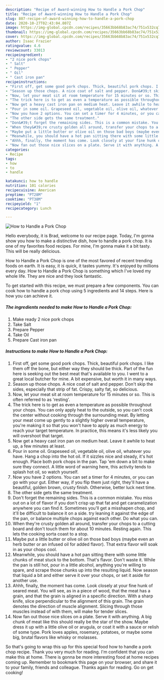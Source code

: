```yaml
---
description: "Recipe of Award-winning How to Handle a Pork Chop"
title: "Recipe of Award-winning How to Handle a Pork Chop"
slug: 807-recipe-of-award-winning-how-to-handle-a-pork-chop
date: 2020-10-27T02:43:04.807Z
image: https://img-global.cpcdn.com/recipes/35663bb68b83ac74/751x532cq70/how-to-handle-a-pork-chop-recipe-main-photo.jpg
thumbnail: https://img-global.cpcdn.com/recipes/35663bb68b83ac74/751x532cq70/how-to-handle-a-pork-chop-recipe-main-photo.jpg
cover: https://img-global.cpcdn.com/recipes/35663bb68b83ac74/751x532cq70/how-to-handle-a-pork-chop-recipe-main-photo.jpg
author: Isaac Frazier
ratingvalue: 4.6
reviewcount: 33013
recipeingredient:
- "2 nice pork chops"
- " Salt"
- " Pepper"
- " Oil"
- " Cast iron pan"
recipeinstructions:
- "First off, get some good pork chops. Thick, beautiful pork chops. I like them off the bone, but either way they should be thick. Part of the fun here is seeking out the best meat that&#39;s available to you. I went to a great local butcher for mine. A bit expensive, but worth it in many ways."
- "Season up those chops. A nice coat of salt and pepper. Don&#39;t skip the sides, especially that strip of fat. Crispy, salty fat, so delicious."
- "Now, let your meat sit at room temperature for 15 minutes or so. This is often referred to as &#39;resting&#39;."
- "The trick here is to get as even a temperature as possible throughout your chops. You can only apply heat to the outside, so you can&#39;t cook the center without cooking through the surrounding meat. By letting your meat come up gently to a slightly higher overall temperature, you&#39;re making it so that you won&#39;t have to apply as much energy to reach your target temperature. In practice, this means it&#39;s less likely you will overshoot that target."
- "Now get a heavy cast iron pan on medium heat. Leave it awhile to heat up, a few minutes at least."
- "Pour in some oil. Grapeseed oil, vegetable oil, olive oil, whatever you have. Hang a chop into the hot oil. If it sizzles nice and steady, it&#39;s hot enough. Place both pork chops in the pan. Tap &#39;em down a bit to make sure they connect. A little word of warning here, this activity tends to splash hot oil, so watch yourself."
- "Now you have 2 options. You can set a timer for 4 minutes, or you can go with your gut. Either way, if you flip them just right, they&#39;ll have a beautiful, golden brown, crusty finish. Otherwise, better luck next time."
- "The other side gets the same treatment."
- "Don&#39;t forget the remaining sides. This is a common mistake. You miss out on a lot of flavor if you don&#39;t crisp up that fat and get caramelization anywhere you can find it. Sometimes you&#39;ll get a misshapen chop, and it&#39;ll be difficult to balance it on a side. try leaning it against the edge of the pan, or balance multiple chops against each other. Do what you can."
- "When they&#39;re crusty golden all around, transfer your chops to a cutting board and don&#39;t touch them for about 10 minutes. Resting again. This lets the cooking sorta coast to a stop."
- "Maybe put a little butter or olive oil on those bad boys (maybe even an herb butter or an infused oil for added flavor). That extra flavor will soak in as your chops cool."
- "Meanwhile, you should have a hot pan sitting there with some little chunks of meat stuck to the bottom. That&#39;s flavor. Don&#39;t waste it. While the pan is still hot, pour in a little alcohol, anything you&#39;re willing to spare, and scrape those chunks up into the resulting liquid. Now season that liquid a bit and either serve it over your chops, or set it aside for another use."
- "Ahhh, finally, the moment has come. Look closely at your fine hunk of seared meat. You will see, as in a piece of wood, that the meat has a grain, and that the grain is aligned in a specific direction. With a sharp knife, slice perpendicular to the alignment of this grain. The grain denotes the direction of muscle alignment. Slicing through those muscles instead of with them, will make for tender slices."
- "Now fan out those nice slices on a plate. Serve it with anything. A big chunk of meat like this should really be the star of the show. Maybe dress it up with a little olive oil or arugula, or coat it with a sauce or relish of some type. Pork loves apples, rosemary, potatoes, or maybe some big, brutal flavors like whisky or molasses."
categories:
- Recipe
tags:
- how
- to
- handle

katakunci: how to handle 
nutrition: 101 calories
recipecuisine: American
preptime: "PT28M"
cooktime: "PT38M"
recipeyield: "1"
recipecategory: Lunch

---
```



![How to Handle a Pork Chop](https://img-global.cpcdn.com/recipes/35663bb68b83ac74/751x532cq70/how-to-handle-a-pork-chop-recipe-main-photo.jpg)

Hello everybody, it is Brad, welcome to our recipe page. Today, I'm gonna show you how to make a distinctive dish, how to handle a pork chop. It is one of my favorites food recipes. For mine, I'm gonna make it a bit tasty. This will be really delicious.



How to Handle a Pork Chop is one of the most favored of recent trending foods on earth. It is easy, it is quick, it tastes yummy. It's enjoyed by millions every day. How to Handle a Pork Chop is something which I've loved my whole life. They are nice and they look fantastic.


To get started with this recipe, we must prepare a few components. You can cook how to handle a pork chop using 5 ingredients and 14 steps. Here is how you can achieve it.

<!--inarticleads1-->

##### The ingredients needed to make How to Handle a Pork Chop:

1. Make ready 2 nice pork chops
1. Take  Salt
1. Prepare  Pepper
1. Take  Oil
1. Prepare  Cast iron pan




<!--inarticleads2-->

##### Instructions to make How to Handle a Pork Chop:

1. First off, get some good pork chops. Thick, beautiful pork chops. I like them off the bone, but either way they should be thick. Part of the fun here is seeking out the best meat that&#39;s available to you. I went to a great local butcher for mine. A bit expensive, but worth it in many ways.
1. Season up those chops. A nice coat of salt and pepper. Don&#39;t skip the sides, especially that strip of fat. Crispy, salty fat, so delicious.
1. Now, let your meat sit at room temperature for 15 minutes or so. This is often referred to as &#39;resting&#39;.
1. The trick here is to get as even a temperature as possible throughout your chops. You can only apply heat to the outside, so you can&#39;t cook the center without cooking through the surrounding meat. By letting your meat come up gently to a slightly higher overall temperature, you&#39;re making it so that you won&#39;t have to apply as much energy to reach your target temperature. In practice, this means it&#39;s less likely you will overshoot that target.
1. Now get a heavy cast iron pan on medium heat. Leave it awhile to heat up, a few minutes at least.
1. Pour in some oil. Grapeseed oil, vegetable oil, olive oil, whatever you have. Hang a chop into the hot oil. If it sizzles nice and steady, it&#39;s hot enough. Place both pork chops in the pan. Tap &#39;em down a bit to make sure they connect. A little word of warning here, this activity tends to splash hot oil, so watch yourself.
1. Now you have 2 options. You can set a timer for 4 minutes, or you can go with your gut. Either way, if you flip them just right, they&#39;ll have a beautiful, golden brown, crusty finish. Otherwise, better luck next time.
1. The other side gets the same treatment.
1. Don&#39;t forget the remaining sides. This is a common mistake. You miss out on a lot of flavor if you don&#39;t crisp up that fat and get caramelization anywhere you can find it. Sometimes you&#39;ll get a misshapen chop, and it&#39;ll be difficult to balance it on a side. try leaning it against the edge of the pan, or balance multiple chops against each other. Do what you can.
1. When they&#39;re crusty golden all around, transfer your chops to a cutting board and don&#39;t touch them for about 10 minutes. Resting again. This lets the cooking sorta coast to a stop.
1. Maybe put a little butter or olive oil on those bad boys (maybe even an herb butter or an infused oil for added flavor). That extra flavor will soak in as your chops cool.
1. Meanwhile, you should have a hot pan sitting there with some little chunks of meat stuck to the bottom. That&#39;s flavor. Don&#39;t waste it. While the pan is still hot, pour in a little alcohol, anything you&#39;re willing to spare, and scrape those chunks up into the resulting liquid. Now season that liquid a bit and either serve it over your chops, or set it aside for another use.
1. Ahhh, finally, the moment has come. Look closely at your fine hunk of seared meat. You will see, as in a piece of wood, that the meat has a grain, and that the grain is aligned in a specific direction. With a sharp knife, slice perpendicular to the alignment of this grain. The grain denotes the direction of muscle alignment. Slicing through those muscles instead of with them, will make for tender slices.
1. Now fan out those nice slices on a plate. Serve it with anything. A big chunk of meat like this should really be the star of the show. Maybe dress it up with a little olive oil or arugula, or coat it with a sauce or relish of some type. Pork loves apples, rosemary, potatoes, or maybe some big, brutal flavors like whisky or molasses.




So that's going to wrap this up for this special food how to handle a pork chop recipe. Thank you very much for reading. I'm confident that you can make this at home. There is gonna be more interesting food at home recipes coming up. Remember to bookmark this page on your browser, and share it to your family, friends and colleague. Thanks again for reading. Go on get cooking!
